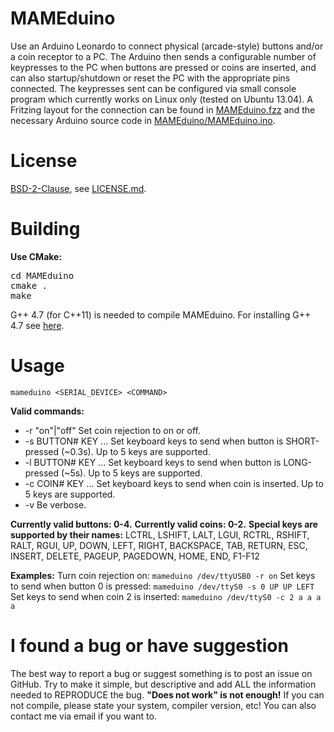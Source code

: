 MAMEduino
========

Use an Arduino Leonardo to connect physical (arcade-style) buttons and/or a coin receptor to a PC. The Arduino then sends a configurable number of keypresses to the PC when buttons are pressed or coins are inserted, and can also startup/shutdown or reset the PC with the appropriate pins connected. The keypresses sent can be configured via small console program which currently works on Linux only (tested on Ubuntu 13.04).
A Fritzing layout for the connection can be found in [MAMEduino.fzz](https://github.com/HorstBaerbel/MAMEduino/blob/master/MAMEduino.fzz) and the necessary Arduino source code in [MAMEduino/MAMEduino.ino](https://github.com/HorstBaerbel/MAMEduino/blob/master/MAMEduino/MAMEduino.ino).

License
========

[BSD-2-Clause](http://opensource.org/licenses/BSD-2-Clause), see [LICENSE.md](https://github.com/HorstBaerbel/MAMEduino/blob/master/LICENSE.md).

Building
========

**Use CMake:**
<pre>
cd MAMEduino
cmake .
make
</pre>

G++ 4.7 (for C++11) is needed to compile MAMEduino. For installing G++ 4.7 see [here](http://lektiondestages.blogspot.de/2013/05/installing-and-switching-gccg-versions.html).

Usage
========

```
mameduino <SERIAL_DEVICE> <COMMAND>
```

**Valid commands:**
- -r "on"|"off" Set coin rejection to on or off.
- -s BUTTON# KEY ... Set keyboard keys to send when button is SHORT-pressed (~0.3s). Up to 5 keys are supported.
- -l BUTTON# KEY ... Set keyboard keys to send when button is LONG-pressed (~5s). Up to 5 keys are supported.
- -c COIN# KEY ... Set keyboard keys to send when coin is inserted. Up to 5 keys are supported.
- -v Be verbose.

**Currently valid buttons: 0-4.**
**Currently valid coins: 0-2.**
**Special keys are supported by their names:**
  LCTRL, LSHIFT, LALT, LGUI, RCTRL, RSHIFT, RALT, RGUI, UP, DOWN, LEFT, RIGHT, BACKSPACE, TAB, RETURN, ESC, INSERT, DELETE, PAGEUP, PAGEDOWN, HOME, END, F1-F12

**Examples:**
Turn coin rejection on: ```mameduino /dev/ttyUSB0 -r on```
Set keys to send when button 0 is pressed: ```mameduino /dev/ttyS0 -s 0 UP UP LEFT```
Set keys to send when coin 2 is inserted: ```mameduino /dev/ttyS0 -c 2 a a a a```

I found a bug or have suggestion
========

The best way to report a bug or suggest something is to post an issue on GitHub. Try to make it simple, but descriptive and add ALL the information needed to REPRODUCE the bug. **"Does not work" is not enough!** If you can not compile, please state your system, compiler version, etc! You can also contact me via email if you want to.